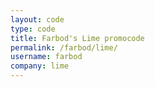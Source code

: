 ```yaml
---
layout: code
type: code
title: Farbod's Lime promocode
permalink: /farbod/lime/
username: farbod
company: lime
---
```

